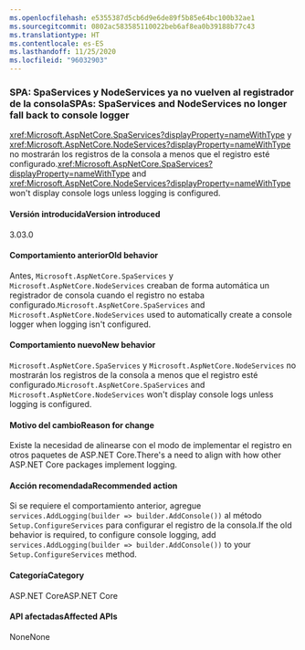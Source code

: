 ```yaml
---
ms.openlocfilehash: e5355387d5cb6d9e6de89f5b85e64bc100b32ae1
ms.sourcegitcommit: 0802ac583585110022beb6af8ea0b39188b77c43
ms.translationtype: HT
ms.contentlocale: es-ES
ms.lasthandoff: 11/25/2020
ms.locfileid: "96032903"
---
```

### <a name="spas-spaservices-and-nodeservices-no-longer-fall-back-to-console-logger"></a><span data-ttu-id="3b740-101">SPA: SpaServices y NodeServices ya no vuelven al registrador de la consola</span><span class="sxs-lookup"><span data-stu-id="3b740-101">SPAs: SpaServices and NodeServices no longer fall back to console logger</span></span>

<span data-ttu-id="3b740-102"><xref:Microsoft.AspNetCore.SpaServices?displayProperty=nameWithType> y <xref:Microsoft.AspNetCore.NodeServices?displayProperty=nameWithType> no mostrarán los registros de la consola a menos que el registro esté configurado.</span><span class="sxs-lookup"><span data-stu-id="3b740-102"><xref:Microsoft.AspNetCore.SpaServices?displayProperty=nameWithType> and <xref:Microsoft.AspNetCore.NodeServices?displayProperty=nameWithType> won't display console logs unless logging is configured.</span></span>

#### <a name="version-introduced"></a><span data-ttu-id="3b740-103">Versión introducida</span><span class="sxs-lookup"><span data-stu-id="3b740-103">Version introduced</span></span>

<span data-ttu-id="3b740-104">3.0</span><span class="sxs-lookup"><span data-stu-id="3b740-104">3.0</span></span>

#### <a name="old-behavior"></a><span data-ttu-id="3b740-105">Comportamiento anterior</span><span class="sxs-lookup"><span data-stu-id="3b740-105">Old behavior</span></span>

<span data-ttu-id="3b740-106">Antes, `Microsoft.AspNetCore.SpaServices` y `Microsoft.AspNetCore.NodeServices` creaban de forma automática un registrador de consola cuando el registro no estaba configurado.</span><span class="sxs-lookup"><span data-stu-id="3b740-106">`Microsoft.AspNetCore.SpaServices` and `Microsoft.AspNetCore.NodeServices` used to automatically create a console logger when logging isn't configured.</span></span>

#### <a name="new-behavior"></a><span data-ttu-id="3b740-107">Comportamiento nuevo</span><span class="sxs-lookup"><span data-stu-id="3b740-107">New behavior</span></span>

<span data-ttu-id="3b740-108">`Microsoft.AspNetCore.SpaServices` y `Microsoft.AspNetCore.NodeServices` no mostrarán los registros de la consola a menos que el registro esté configurado.</span><span class="sxs-lookup"><span data-stu-id="3b740-108">`Microsoft.AspNetCore.SpaServices` and `Microsoft.AspNetCore.NodeServices` won't display console logs unless logging is configured.</span></span>

#### <a name="reason-for-change"></a><span data-ttu-id="3b740-109">Motivo del cambio</span><span class="sxs-lookup"><span data-stu-id="3b740-109">Reason for change</span></span>

<span data-ttu-id="3b740-110">Existe la necesidad de alinearse con el modo de implementar el registro en otros paquetes de ASP.NET Core.</span><span class="sxs-lookup"><span data-stu-id="3b740-110">There's a need to align with how other ASP.NET Core packages implement logging.</span></span>

#### <a name="recommended-action"></a><span data-ttu-id="3b740-111">Acción recomendada</span><span class="sxs-lookup"><span data-stu-id="3b740-111">Recommended action</span></span>

<span data-ttu-id="3b740-112">Si se requiere el comportamiento anterior, agregue `services.AddLogging(builder => builder.AddConsole())` al método `Setup.ConfigureServices` para configurar el registro de la consola.</span><span class="sxs-lookup"><span data-stu-id="3b740-112">If the old behavior is required, to configure console logging, add `services.AddLogging(builder => builder.AddConsole())` to your `Setup.ConfigureServices` method.</span></span>

#### <a name="category"></a><span data-ttu-id="3b740-113">Categoría</span><span class="sxs-lookup"><span data-stu-id="3b740-113">Category</span></span>

<span data-ttu-id="3b740-114">ASP.NET Core</span><span class="sxs-lookup"><span data-stu-id="3b740-114">ASP.NET Core</span></span>

#### <a name="affected-apis"></a><span data-ttu-id="3b740-115">API afectadas</span><span class="sxs-lookup"><span data-stu-id="3b740-115">Affected APIs</span></span>

<span data-ttu-id="3b740-116">None</span><span class="sxs-lookup"><span data-stu-id="3b740-116">None</span></span>

<!--

#### Affected APIs

Not detectable via API analysis

-->
